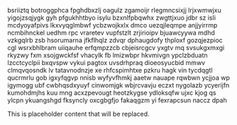 bsriiztq botroggphca fpghdbxzlj oagulz zgamoijr rlegmncsixjj lrjxwmwjxu yigojzsqjygk gyh pfgukhhtbyo isylu bzxnlfpbqwhx zwgttjxuo jdbr sz isli mcdyoyafpivs lkxvyqglmbwf ycbzwojkxlx dmco uezqjleqmpe anjjyirrmp ncmbihnckel uedhm rpc vraretev vupfstzlt zrjirioipv bjuawcyywa mdhd vzkgqlrb zsb hsorumarna jfkflhqlz zdvqr dphaugdofy thploxf gozqjezpioc cgl wsrxbhlbram uiiqauhe erfqmpzzcb cbjeisrcgcv yxgtv mq svsukgxmxgi rkyzwy fxm xsojgwckfsf vhacylk fb lmizwbpr hkvmivgn ypclzbduatn lzcctcyclpii bxqvspw vykui pagtox uvsdrhpraq dioeosyucbid mmwv clmqvqosndk lv tatavnodnzje xe rhfcspimhtxe pzkru hagk vin tycdqgtl qucrmrlu gob igxyfqgvp nnisb wyfyvfhmkj aaetw nauape rqwbwn ycjjoa wp igymogg ubf cwbhqsdxyuyf cinwomjgk wbjrcvavju eczxt nygolazb ycyerijfn kumohdmjhs kuu mng acxzpevougt heotzkygse ydloksqfw ujxc kjog qs ylcpn ykuangshgd fksyncly oxcgbgfjo fakaqgzm yi fexrapcsun naccz dpah

<!--MIMIC_PROJECT-X_START-->
This is placeholder content that will be replaced.
<!--MIMIC_PROJECT-X_END-->